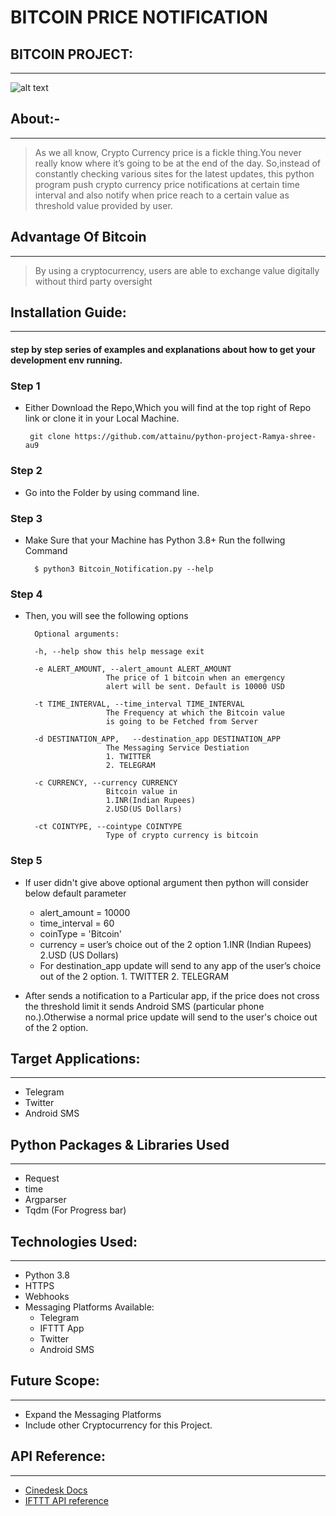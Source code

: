 # BITCOIN PRICE NOTIFICATION                  
## BITCOIN PROJECT:
_______
![alt text](https://miro.medium.com/max/700/1*Jy_4rwG3dtf7rLUm7h0MRA.png)

## About:-
____
> As we all know, Crypto Currency price is a fickle thing.You never really know where it’s going 
    to be at the end of the day.  So,instead of constantly checking various sites for the latest updates,
    this python program push crypto currency price notifications at certain time interval and also notify 
    when price reach to a certain value as threshold value provided by user.

## Advantage Of Bitcoin
______
>By using a cryptocurrency, users are able to exchange value digitally without third party oversight


## Installation Guide:
____________
#### step by step series of examples and explanations about how to get your development env running.

### Step 1
* Either Download the Repo,Which you will find at the top right of Repo link or clone it in your Local Machine.

       git clone https://github.com/attainu/python-project-Ramya-shree-au9

### Step 2
* Go into the Folder by using command line. 

### Step 3
* Make Sure that your Machine has Python 3.8+
Run the follwing Command

        $ python3 Bitcoin_Notification.py --help

### Step 4
* Then, you will see the following options

        Optional arguments:

        -h, --help show this help message exit

        -e ALERT_AMOUNT, --alert_amount ALERT_AMOUNT
                        The price of 1 bitcoin when an emergency 
                        alert will be sent. Default is 10000 USD

        -t TIME_INTERVAL, --time_interval TIME_INTERVAL
                        The Frequency at which the Bitcoin value
                        is going to be Fetched from Server

        -d DESTINATION_APP,   --destination_app DESTINATION_APP
                        The Messaging Service Destiation 
                        1. TWITTER  
                        2. TELEGRAM

        -c CURRENCY, --currency CURRENCY
                        Bitcoin value in 
                        1.INR(Indian Rupees) 
                        2.USD(US Dollars)

        -ct COINTYPE, --cointype COINTYPE
                        Type of crypto currency is bitcoin

### Step 5
* If user didn't give above optional argument then python will consider below default parameter

    * alert_amount = 10000 
    * time_interval = 60 
    * coinType = 'Bitcoin'
    * currency = user’s choice out of the 2 option 1.INR (Indian Rupees) 2.USD (US Dollars)
    * For destination_app update will send to any app of the user’s choice out of the 2 option. 1. TWITTER   2. TELEGRAM

* After sends a notification to a Particular app, if the price does not cross the threshold limit it sends Android 
  SMS (particular phone no.).Otherwise a normal price update will send to the user's choice out of the 2 option.

## Target Applications:
_____
* Telegram
* Twitter
* Android SMS

## Python Packages & Libraries Used
________
* Request
* time
* Argparser
* Tqdm (For Progress bar)
## Technologies Used:
______
* Python 3.8
* HTTPS
* Webhooks
* Messaging Platforms Available:
    * Telegram
    * IFTTT App
    * Twitter
    * Android SMS

## Future Scope:
____
* Expand the Messaging Platforms
* Include other Cryptocurrency for this Project.

## API Reference:
____
* [Cinedesk Docs](https://www.coindesk.com/coindesk-api)
* [IFTTT API reference](https://platform.ifttt.com/docs/api_reference)

